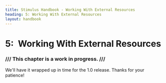 ```yaml
---
title: Stimulus Handbook - Working With External Resources
heading: 5: Working With External Resources
layout: handbook
---
```


# 5: Working With External Resources

<div class="warning">
  <h3 class="warning__title">/// This chapter is a work in progress. ///</h3>
  <p class="warning__message">We'll have it wrapped up in time for the 1.0 release. Thanks for your patience!</p>
</div>
